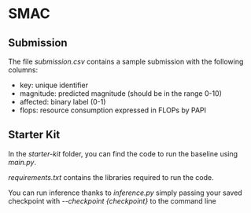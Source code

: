 # SMAC

## Submission

The file *submission.csv* contains a sample submission with the following columns:

- key: unique identifier
- magnitude: predicted magnitude (should be in the range 0-10)
- affected: binary label (0-1)
- flops: resource consumption expressed in FLOPs by PAPI

## Starter Kit

In the *starter-kit* folder, you can find the code to run the baseline using *main.py*.

*requirements.txt* contains the libraries required to run the code.

You can run inference thanks to *inference.py* simply passing your saved checkpoint with *--checkpoint {checkpoint}* to the command line
